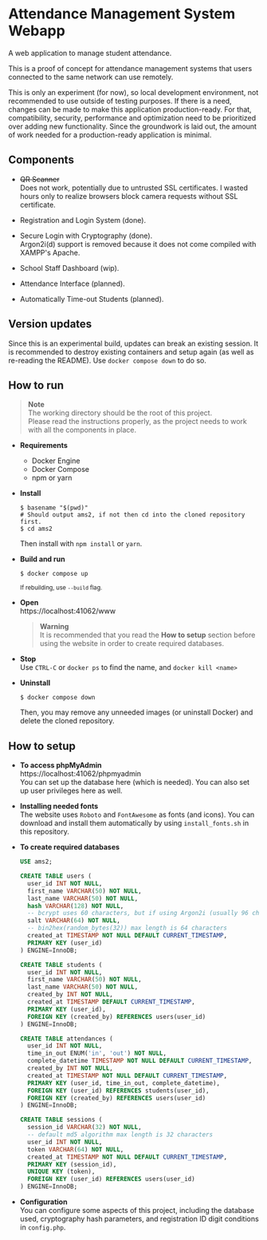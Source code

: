 # Attendance Management System Webapp

A web application to manage student attendance.

This is a proof of concept for attendance management systems that users connected to the same network can use remotely.   

This is only an experiment (for now), so local development environment, not recommended to use outside of testing purposes. If there is a need, changes can be made to make this application production-ready. For that, compatibility, security, performance and optimization need to be prioritized over adding new functionality. Since the groundwork is laid out, the amount of work needed for a production-ready application is minimal.  


## Components  
- ~~QR Scanner~~  
  Does not work, potentially due to untrusted SSL certificates. I wasted hours only to realize browsers block camera requests without SSL certificate.   

- Registration and Login System (done).  

- Secure Login with Cryptography (done).  
  Argon2i(d) support is removed because it does not come compiled with XAMPP's Apache.

- School Staff Dashboard (wip).  

- Attendance Interface (planned).  

- Automatically Time-out Students (planned).  

## Version updates
Since this is an experimental build, updates can break an existing session. It is recommended to destroy existing containers and setup again (as well as re-reading the README). Use `docker compose down` to do so.

## How to run
> **Note**  
> The working directory should be the root of this project.  
> Please read the instructions properly, as the project needs to work with all the components in place.

* **Requirements**  
  - Docker Engine
  - Docker Compose
  - npm or yarn

* **Install**  
  ```pwsh
  $ basename "$(pwd)"
  # Should output ams2, if not then cd into the cloned repository first.
  $ cd ams2
  ```
  Then install with `npm install` or `yarn`.

* **Build and run**  
  ```pwsh
  $ docker compose up
  ```
  <sup> If rebuilding, use `--build` flag.

* **Open**  
  https://localhost:41062/www
  > **Warning**  
  > It is recommended that you read the **How to setup** section before using the website in order to create required databases.

* **Stop**  
  Use `CTRL-C` or `docker ps` to find the name, and `docker kill <name>`

* **Uninstall**  
  ```pwsh
  $ docker compose down
  ```
  Then, you may remove any unneeded images (or uninstall Docker) and delete the cloned repository.

## How to setup

* **To access phpMyAdmin**  
  https://localhost:41062/phpmyadmin  
  You can set up the database here (which is needed). You can also set up user privileges here as well.

* **Installing needed fonts**  
  The website uses `Roboto` and `FontAwesome` as fonts (and icons).
  You can download and install them automatically by using `install_fonts.sh` in this repository. 

* **To create required databases**  
  ```sql
  USE ams2;

  CREATE TABLE users (
    user_id INT NOT NULL,
    first_name VARCHAR(50) NOT NULL,
    last_name VARCHAR(50) NOT NULL,
    hash VARCHAR(128) NOT NULL,
    -- bcrypt uses 60 characters, but if using Argon2i (usually 96 characters or more) then setting VARCHAR(192) may be sufficient
    salt VARCHAR(64) NOT NULL,
    -- bin2hex(random_bytes(32)) max length is 64 characters
    created_at TIMESTAMP NOT NULL DEFAULT CURRENT_TIMESTAMP,
    PRIMARY KEY (user_id)
  ) ENGINE=InnoDB;

  CREATE TABLE students (
    user_id INT NOT NULL,
    first_name VARCHAR(50) NOT NULL,
    last_name VARCHAR(50) NOT NULL,
    created_by INT NOT NULL,
    created_at TIMESTAMP DEFAULT CURRENT_TIMESTAMP,
    PRIMARY KEY (user_id),
    FOREIGN KEY (created_by) REFERENCES users(user_id)
  ) ENGINE=InnoDB;

  CREATE TABLE attendances (
    user_id INT NOT NULL,
    time_in_out ENUM('in', 'out') NOT NULL,
    complete_datetime TIMESTAMP NOT NULL DEFAULT CURRENT_TIMESTAMP,
    created_by INT NOT NULL,
    created_at TIMESTAMP NOT NULL DEFAULT CURRENT_TIMESTAMP,
    PRIMARY KEY (user_id, time_in_out, complete_datetime),
    FOREIGN KEY (user_id) REFERENCES students(user_id),
    FOREIGN KEY (created_by) REFERENCES users(user_id)
  ) ENGINE=InnoDB;

  CREATE TABLE sessions (
    session_id VARCHAR(32) NOT NULL,
    -- default md5 algorithm max length is 32 characters
    user_id INT NOT NULL,
    token VARCHAR(64) NOT NULL,
    created_at TIMESTAMP NOT NULL DEFAULT CURRENT_TIMESTAMP,
    PRIMARY KEY (session_id),
    UNIQUE KEY (token),
    FOREIGN KEY (user_id) REFERENCES users(user_id)
  ) ENGINE=InnoDB;

* **Configuration**  
  You can configure some aspects of this project, including the database used, cryptography hash parameters, and registration ID digit conditions in `config.php`.
